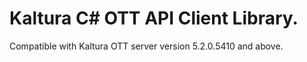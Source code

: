 # Kaltura C# OTT API Client Library.
Compatible with Kaltura OTT server version 5.2.0.5410 and above.
